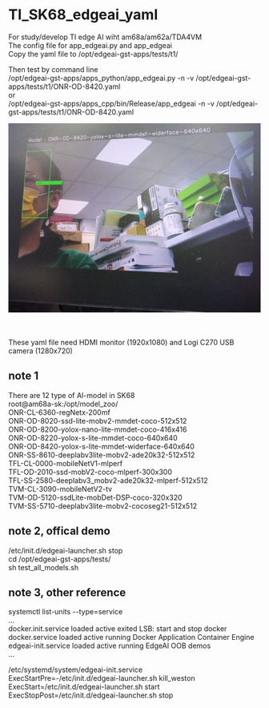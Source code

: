 # TI_SK68_edgeai_yaml  
For study/develop TI edge AI wiht am68a/am62a/TDA4VM   
The config file for app_edgeai.py and app_edgeai  
Copy the yaml file to /opt/edgeai-gst-apps/tests/t1/  
 
Then test by command line  
/opt/edgeai-gst-apps/apps_python/app_edgeai.py -n -v /opt/edgeai-gst-apps/tests/t1/ONR-OD-8420.yaml  
or  
/opt/edgeai-gst-apps/apps_cpp/bin/Release/app_edgeai -n -v /opt/edgeai-gst-apps/tests/t1/ONR-OD-8420.yaml  
  
![pic](pic/demo1.jpg)<br><br><br> 

These yaml file need  HDMI monitor (1920x1080) and Logi C270 USB camera (1280x720)  

## note 1  
There are 12 type of AI-model in SK68  
root@am68a-sk:/opt/model_zoo/  
ONR-CL-6360-regNetx-200mf                                              
ONR-OD-8020-ssd-lite-mobv2-mmdet-coco-512x512                        
ONR-OD-8200-yolox-nano-lite-mmdet-coco-416x416                       
ONR-OD-8220-yolox-s-lite-mmdet-coco-640x640                          
ONR-OD-8420-yolox-s-lite-mmdet-widerface-640x640                     
ONR-SS-8610-deeplabv3lite-mobv2-ade20k32-512x512                     
TFL-CL-0000-mobileNetV1-mlperf                                       
TFL-OD-2010-ssd-mobV2-coco-mlperf-300x300                            
TFL-SS-2580-deeplabv3_mobv2-ade20k32-mlperf-512x512                  
TVM-CL-3090-mobileNetV2-tv                                           
TVM-OD-5120-ssdLite-mobDet-DSP-coco-320x320                          
TVM-SS-5710-deeplabv3lite-mobv2-cocoseg21-512x512
  
## note 2, offical demo
/etc/init.d/edgeai-launcher.sh stop  
cd /opt/edgeai-gst-apps/tests/  
sh test_all_models.sh  

## note 3, other reference  
systemctl list-units --type=service  
...  
  docker.init.service                  loaded active exited  LSB: start and stop docker                                               
  docker.service                       loaded active running Docker Application Container Engine                                      
  edgeai-init.service                  loaded active running EdgeAI OOB demos  
...  
  
/etc/systemd/system/edgeai-init.service  
ExecStartPre=-/etc/init.d/edgeai-launcher.sh kill_weston  
ExecStart=/etc/init.d/edgeai-launcher.sh start  
ExecStopPost=/etc/init.d/edgeai-launcher.sh stop  
